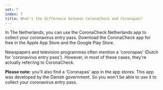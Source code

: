 ```yaml
---
set: 7
index: 7
title: What's the difference between CoronaCheck and Coronapas?
---
```

In The Netherlands, you can use the CoronaCheck Netherlands app to collect your coronavirus entry pass. Download the CoronaCheck app for free in the Apple App Store and the Google Play Store.

Newspapers and television programmes often mention a 'coronapas' (Dutch for 'coronavirus entry pass'). However, in most of these cases, they're actually referring to CoronaCheck.

**Please note:** you'll also find a 'Coronapas' app in the app stores. This app was developed by the Danish government. So you won't be able to use it to collect your coronavirus entry pass.
